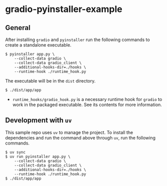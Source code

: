 # gradio-pyinstaller-example

## General

After installing `gradio` and `pyinstaller` run the following commands to create a standalone executable.
```shell
$ pyinstaller app.py \
    --collect-data gradio \
    --collect-data gradio_client \
    --additional-hooks-dir=./hooks \
    --runtime-hook ./runtime_hook.py
```
The executable will be in the `dist` directory.
```shell
$ ./dist/app/app
```

* `runtime_hooks/gradio_hook.py` is a necessary runtime hook for `gradio` to work in the packaged executable. See its contents for more information.


## Development with `uv`

This sample repo uses `uv` to manage the project. To install the dependencies and run the command above through `uv`, run the following commands.
```shell
$ uv sync
$ uv run pyinstaller app.py \
    --collect-data gradio \
    --collect-data gradio_client \
    --additional-hooks-dir=./hooks \
    --runtime-hook ./runtime_hook.py
$ ./dist/app/app
```
